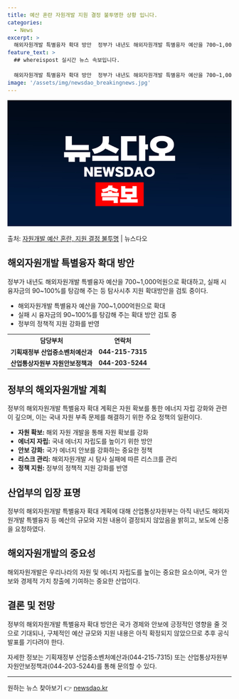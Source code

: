```yaml
---
title: 예산 혼란 자원개발 지원 결정 불투명한 상황 입니다.
categories:
  - News
excerpt: >
  해외자원개발 특별융자 확대 방안  정부가 내년도 해외자원개발 특별융자 예산을 700~1,000억원으로 확대하…
feature_text: >
  ## whereispost 실시간 뉴스 속보입니다.

  해외자원개발 특별융자 확대 방안  정부가 내년도 해외자원개발 특별융자 예산을 700~1,000억원으로 확대하…
image: '/assets/img/newsdao_breakingnews.jpg'
---
```


![뉴스다오 속보](/assets/img/newsdao_breakingnews.jpg)

<p>출처: <a href="https://newsdao.kr/4142" rel="dofollow">자원개발 예산 혼란, 지원 결정 불투명</a> | 뉴스다오</p>

<h2 data-ke-size="size26">해외자원개발 특별융자 확대 방안</h2>
<p data-ke-size="size16">정부가 내년도 해외자원개발 특별융자 예산을 700~1,000억원으로 확대하고, 실패 시 융자금의 90~100%를 탕감해 주는 등 탐사시추 지원 확대방안을 검토 중이다.</p>
<ul>
  <li>해외자원개발 특별융자 예산을 700~1,000억원으로 확대</li>
  <li>실패 시 융자금의 90~100%를 탕감해 주는 확대 방안 검토 중</li>
  <li>정부의 정책적 지원 강화를 반영</li>
</ul>
<table>
  <tr>
    <th>담당부처</th>
    <th>연락처</th>
  </tr>
  <tr>
    <td style="text-align: center; height: 17px;"><b>기획재정부 산업중소벤처예산과</b></td>
    <td style="text-align: center; height: 17px;"><b>044-215-7315</b></td>
  </tr>
  <tr>
    <td style="text-align: center; height: 17px;"><b>산업통상자원부 자원안보정책과</b></td>
    <td style="text-align: center; height: 17px;"><b>044-203-5244</b></td>
  </tr>
</table>

<h2 data-ke-size="size26">정부의 해외자원개발 계획</h2>
<p data-ke-size="size16">정부의 해외자원개발 특별융자 확대 계획은 자원 확보를 통한 에너지 자립 강화와 관련이 깊으며, 이는 국내 자원 부족 문제를 해결하기 위한 주요 정책의 일환이다.</p>
<ul>
  <li><b>자원 확보:</b> 해외 자원 개발을 통해 자원 확보를 강화</li>
  <li><b>에너지 자립:</b> 국내 에너지 자립도를 높이기 위한 방안</li>
  <li><b>안보 강화:</b> 국가 에너지 안보를 강화하는 중요한 정책</li>
  <li><b>리스크 관리:</b> 해외자원개발 시 탐사 실패에 따른 리스크를 관리</li>
  <li><b>정책 지원:</b> 정부의 정책적 지원 강화를 반영</li>
</ul>

<h2 data-ke-size="size26">산업부의 입장 표명</h2>
<p data-ke-size="size16">정부의 해외자원개발 특별융자 확대 계획에 대해 산업통상자원부는 아직 내년도 해외자원개발 특별융자 등 예산의 규모와 지원 내용이 결정되지 않았음을 밝히고, 보도에 신중을 요청하였다.</p>

<h2 data-ke-size="size26">해외자원개발의 중요성</h2>
<p data-ke-size="size16">해외자원개발은 우리나라의 자원 및 에너지 자립도를 높이는 중요한 요소이며, 국가 안보와 경제적 가치 창출에 기여하는 중요한 산업이다.</p>

<h2 data-ke-size="size26">결론 및 전망</h2>
<p data-ke-size="size16">정부의 해외자원개발 특별융자 확대 방안은 국가 경제와 안보에 긍정적인 영향을 줄 것으로 기대되나, 구체적인 예산 규모와 지원 내용은 아직 확정되지 않았으므로 추후 공식 발표를 기다려야 한다.</p>
<p data-ke-size="size16">자세한 정보는 기획재정부 산업중소벤처예산과(044-215-7315) 또는 산업통상자원부 자원안보정책과(044-203-5244)를 통해 문의할 수 있다.</p>
<hr> 
<p data-ke-size="size16"></p> 

원하는 뉴스 찾아보기 👉 <a href="https://newsdao.kr" rel="dofollow">newsdao.kr</a>


